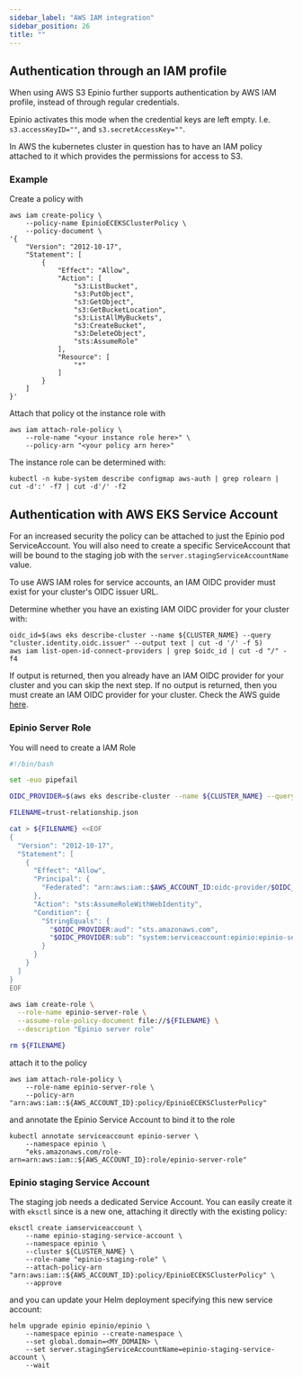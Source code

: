 ```yaml
---
sidebar_label: "AWS IAM integration"
sidebar_position: 26
title: ""
---
```


## Authentication through an IAM profile

When using AWS S3 Epinio further supports authentication by AWS IAM profile, instead of through regular credentials.

Epinio activates this mode when the credential keys are left empty. I.e. `s3.accessKeyID=""`, and `s3.secretAccessKey=""`.

In AWS the kubernetes cluster in question has to have an IAM policy attached to it which provides the permissions for access to S3.

### Example

Create a policy with

```
aws iam create-policy \
    --policy-name EpinioECEKSClusterPolicy \
    --policy-document \
'{
    "Version": "2012-10-17",
    "Statement": [
        {
            "Effect": "Allow",
            "Action": [
                "s3:ListBucket",
                "s3:PutObject",
                "s3:GetObject",
                "s3:GetBucketLocation",
                "s3:ListAllMyBuckets",
                "s3:CreateBucket",
                "s3:DeleteObject",
                "sts:AssumeRole"
            ],
            "Resource": [
                "*"
            ]
        }
    ]
}'
```

Attach that policy ot the instance role with

```
aws iam attach-role-policy \
    --role-name "<your instance role here>" \
    --policy-arn "<your policy arn here>"
```

The instance role can be determined with:

```
kubectl -n kube-system describe configmap aws-auth | grep rolearn | cut -d':' -f7 | cut -d'/' -f2
```

## Authentication with AWS EKS Service Account

For an increased security the policy can be attached to just the Epinio pod ServiceAccount. You will also need to create a specific ServiceAccount that will be bound to the staging job with the `server.stagingServiceAccountName` value.

To use AWS IAM roles for service accounts, an IAM OIDC provider must exist for your cluster's OIDC issuer URL.  

Determine whether you have an existing IAM OIDC provider for your cluster with:

```
oidc_id=$(aws eks describe-cluster --name ${CLUSTER_NAME} --query "cluster.identity.oidc.issuer" --output text | cut -d '/' -f 5)
aws iam list-open-id-connect-providers | grep $oidc_id | cut -d "/" -f4
```

If output is returned, then you already have an IAM OIDC provider for your cluster and you can skip the next step. If no output is returned, then you must create an IAM OIDC provider for your cluster. Check the AWS guide [here](https://docs.aws.amazon.com/eks/latest/userguide/enable-iam-roles-for-service-accounts.html).


### Epinio Server Role

You will need to create a IAM Role

```bash
#!/bin/bash

set -euo pipefail

OIDC_PROVIDER=$(aws eks describe-cluster --name ${CLUSTER_NAME} --query "cluster.identity.oidc.issuer" --output text | sed -e "s/^https:\/\///")

FILENAME=trust-relationship.json

cat > ${FILENAME} <<EOF
{
  "Version": "2012-10-17",
  "Statement": [
    {
      "Effect": "Allow",
      "Principal": {
        "Federated": "arn:aws:iam::$AWS_ACCOUNT_ID:oidc-provider/$OIDC_PROVIDER"
      },
      "Action": "sts:AssumeRoleWithWebIdentity",
      "Condition": {
        "StringEquals": {
          "$OIDC_PROVIDER:aud": "sts.amazonaws.com",
          "$OIDC_PROVIDER:sub": "system:serviceaccount:epinio:epinio-server"
        }
      }
    }
  ]
}
EOF

aws iam create-role \
  --role-name epinio-server-role \
  --assume-role-policy-document file://${FILENAME} \
  --description "Epinio server role"

rm ${FILENAME}
```

attach it to the policy

```
aws iam attach-role-policy \
    --role-name epinio-server-role \
    --policy-arn "arn:aws:iam::${AWS_ACCOUNT_ID}:policy/EpinioECEKSClusterPolicy"
```

and annotate the Epinio Service Account to bind it to the role

```
kubectl annotate serviceaccount epinio-server \
    --namespace epinio \
    "eks.amazonaws.com/role-arn=arn:aws:iam::${AWS_ACCOUNT_ID}:role/epinio-server-role"
```

### Epinio staging Service Account

The staging job needs a dedicated Service Account. You can easily create it with `eksctl` since is a new one, attaching it directly with the existing policy:

```
eksctl create iamserviceaccount \
    --name epinio-staging-service-account \
    --namespace epinio \
    --cluster ${CLUSTER_NAME} \
    --role-name "epinio-staging-role" \
    --attach-policy-arn "arn:aws:iam::${AWS_ACCOUNT_ID}:policy/EpinioECEKSClusterPolicy" \
    --approve
```

and you can update your Helm deployment specifying this new service account:

```
helm upgrade epinio epinio/epinio \
    --namespace epinio --create-namespace \
    --set global.domain=<MY_DOMAIN> \
    --set server.stagingServiceAccountName=epinio-staging-service-account \
    --wait
```
